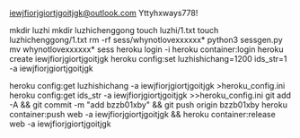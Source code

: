 iewjfiorjgiortjgoitjgk@outlook.com
Yttyhxways778!

mkdir luzhi
mkdir luzhichenggong
touch luzhi/1.txt
touch luzhichenggong/1.txt
rm -rf sess/whynotlovexxxxxx*
python3 sessgen.py
mv whynotlovexxxxxx* sess
heroku login -i
heroku container:login
heroku create iewjfiorjgiortjgoitjgk
heroku config:set luzhishichang=1200 ids_str=1 -a iewjfiorjgiortjgoitjgk

heroku config:get luzhishichang -a iewjfiorjgiortjgoitjgk >heroku_config.ini
heroku config:get ids_str -a iewjfiorjgiortjgoitjgk >>heroku_config.ini
git add -A && git commit -m "add bzzb01xby" && git push origin bzzb01xby
heroku container:push web -a iewjfiorjgiortjgoitjgk && heroku container:release web -a iewjfiorjgiortjgoitjgk
